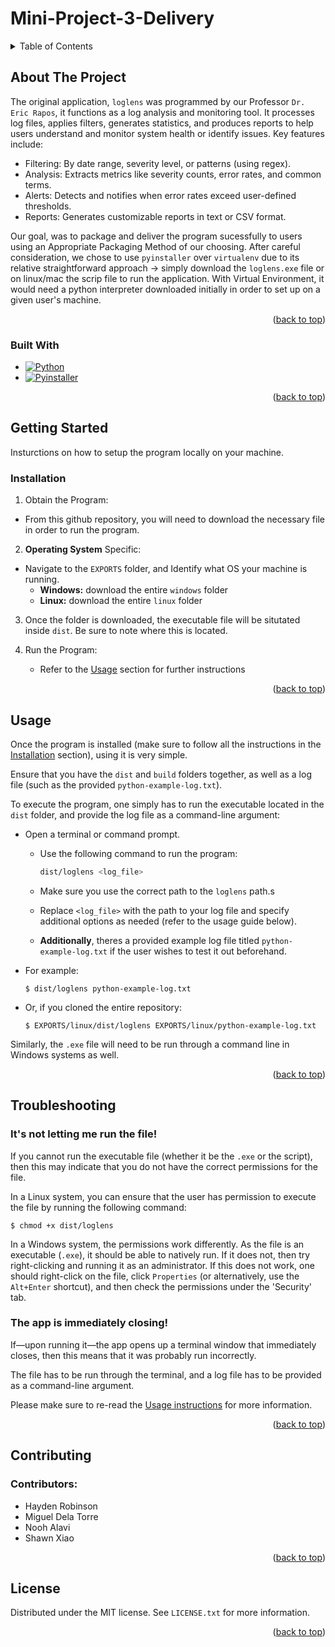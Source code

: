 # Mini-Project-3-Delivery

<!-- TABLE OF CONTENTS -->
<details>
  <summary>Table of Contents</summary>
  <ol>
    <li>
      <a href="#about-the-project">About The Project</a>
      <ul>
        <li><a href="#built-with">Built With</a></li>
      </ul>
    </li>
    <li>
      <a href="#getting-started">Getting Started</a>
      <ul>
        <li><a href="#installation">Installation</a></li>
      </ul>
    </li>
    <li><a href="#usage examples">Usage</a></li>
    <li><a href="#troubleshooting">Troubleshooting</a></li>
    <li><a href="#contributing">Contributing</a></li>
    <li><a href="#license">License</a></li>
  </ol>
</details>



<!-- ABOUT THE PROJECT -->
## About The Project

The original application, `loglens` was programmed by our Professor `Dr. Eric Rapos`,  it functions as a log analysis and monitoring tool. It processes log files, applies filters, generates statistics, and produces reports to help users understand and monitor system health or identify issues. Key features include:

- Filtering: By date range, severity level, or patterns (using regex).
- Analysis: Extracts metrics like severity counts, error rates, and common terms.
- Alerts: Detects and notifies when error rates exceed user-defined thresholds.
- Reports: Generates customizable reports in text or CSV format.


Our goal, was to package and deliver the program sucessfully to users using an Appropriate Packaging Method of our choosing. After careful consideration, we chose to use `pyinstaller` over `virtualenv` due to its relative straightforward approach -> simply download the `loglens.exe` file or on linux/mac the scrip file to run the application. With Virtual Environment, it would need a python interpreter downloaded initially in order to set up on a given user's machine. 


<p align="right">(<a href="#readme-top">back to top</a>)</p>



### Built With

* [![Python][Python.py]][Python-url]
* [![Pyinstaller][Pyinstaller.py]][Pyinstaller-url]


<p align="right">(<a href="#readme-top">back to top</a>)</p>



<!-- GETTING STARTED -->
## Getting Started

Insturctions on how to setup the program locally on your machine. 

### Installation

1. Obtain the Program:
- From this github repository, you will need to download the necessary file in order to run the program.
2. **Operating System** Specific:
- Navigate to the `EXPORTS` folder, and Identify what OS your machine is running. 
  - **Windows:** download the entire `windows` folder
  - **Linux:** download the entire `linux` folder
3. Once the folder is downloaded, the executable file will be situtated inside `dist`. Be sure to note where this is located.
  
4. Run the Program:
   - Refer to the <a href="#Usage">Usage</a> section for further instructions
   

<p align="right">(<a href="#readme-top">back to top</a>)</p>



<!-- USAGE EXAMPLES -->
## Usage
Once the program is installed (make sure to follow all the instructions in the <a href="#installation">Installation</a> section), using it is very simple.

Ensure that you have the `dist` and `build` folders together, as well as a log file (such as the provided `python-example-log.txt`). 

To execute the program, one simply has to run the executable located in the `dist` folder, and provide the log file as a command-line argument:

- Open a terminal or command prompt.
   - Use the following command to run the program:
   
      ```sh
      dist/loglens <log_file>
      ```
      
   - Make sure you use the correct path to the `loglens` path.s
   - Replace `<log_file>` with the path to your log file and specify additional options as needed (refer to the usage guide below). 
   - **Additionally**, theres a provided example log file titled `python-example-log.txt` if the user wishes to test it out beforehand. 

- For example:
  ```
  $ dist/loglens python-example-log.txt
  ```

- Or, if you cloned the entire repository:

  ```
  $ EXPORTS/linux/dist/loglens EXPORTS/linux/python-example-log.txt
  ```

Similarly, the `.exe` file will need to be run through a command line in Windows systems as well.

<p align="right">(<a href="#readme-top">back to top</a>)</p>


<!-- TROUBLESHOOTING -->
## Troubleshooting
### It's not letting me run the file!
If you cannot run the executable file (whether it be the `.exe` or the script), then this may indicate that you do not have the correct permissions for the file.

In a Linux system, you can ensure that the user has permission to execute the file by running the following command:
```
$ chmod +x dist/loglens
```

In a Windows system, the permissions work differently. As the file is an executable (`.exe`), it should be able to natively run. If it does not, then try right-clicking and running it as an administrator. If this does not work, one should right-click on the file, click `Properties` (or alternatively, use the `Alt+Enter` shortcut), and then check the permissions under the 'Security' tab. 

### The app is immediately closing!
If—upon running it—the app opens up a terminal window that immediately closes, then this means that it was probably run incorrectly.

The file has to be run through the terminal, and a log file has to be provided as a command-line argument.

Please make sure to re-read the <a href="#usage">Usage instructions</a> for more information.

<p align="right">(<a href="#readme-top">back to top</a>)</p>

<!-- CONTRIBUTING -->
## Contributing


### Contributors:
- Hayden Robinson
- Miguel Dela Torre
- Nooh Alavi
- Shawn Xiao

<p align="right">(<a href="#readme-top">back to top</a>)</p>


<!-- LICENSE -->
## License

Distributed under the MIT license. See `LICENSE.txt` for more information.

<p align="right">(<a href="#readme-top">back to top</a>)</p>

<!-- MARKDOWN LINKS & IMAGES -->
<!-- https://www.markdownguide.org/basic-syntax/#reference-style-links -->
[Python.py]:https://img.shields.io/badge/python-3670A0?style=for-the-badge&logo=python&logoColor=ffdd54

[Python-url]:https://www.python.org/
[Pyinstaller-url]: https://pyinstaller.org/en/stable/
[Pyinstaller.py]: https://img.shields.io/pypi/v/pyinstaller